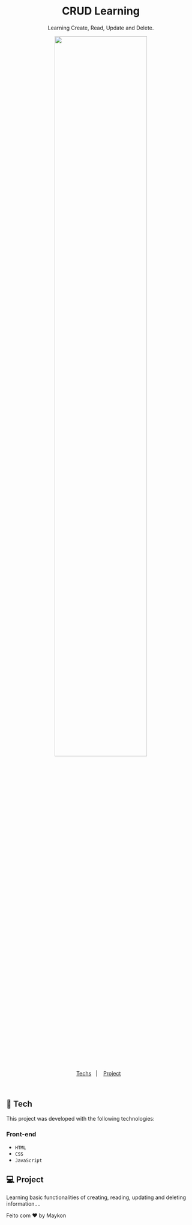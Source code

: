 <h1 align="center"> CRUD Learning </h1>

<p align="center">
Learning Create, Read, Update and Delete. <br/>
</p>

<p align="center">
<img width="70%" src="./rnkeyframes/assets/Animação.gif">
</p>

<p align="center">
  <a href="#-Tech">Techs</a>&nbsp;&nbsp;&nbsp;|&nbsp;&nbsp;&nbsp;
  <a href="#-projeto">Project</a>&nbsp;&nbsp;&nbsp;

</p>

<br>

## 🧭 Tech

This project was developed with the following technologies:

### Front-end

- `HTML`
- `CSS`
- `JavaScript`

## 💻 Project

Learning basic functionalities of creating, reading, updating and deleting information....

Feito com ♥ by Maykon
